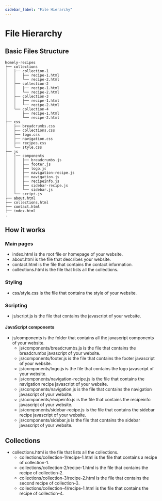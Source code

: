 ```yaml
---
sidebar_label: "File Hierarchy"
---
```


# File Hierarchy

## Basic Files Structure

```
homely-recipes
├── collections
│   ├── collection-1
│   │   ├── recipe-1.html
│   │   └── recipe-2.html
│   ├── collection-2
│   │   ├── recipe-1.html
│   │   └── recipe-2.html
│   ├── collection-3
│   │   ├── recipe-1.html
│   │   └── recipe-2.html
│   └── collection-4
│       ├── recipe-1.html
│       └── recipe-2.html
├── css
│   ├── breadcrumbs.css
│   ├── collections.css
│   ├── logo.css
│   ├── navigation.css
│   ├── recipes.css
│   └── style.css
├── js
│   |── components
│   │   ├── breadcrumbs.js
│   │   ├── footer.js
│   │   ├── logo.js
│   │   ├── navigation-recipe.js
│   │   ├── navigation.js
│   │   ├── recipeinfo.js
│   │   ├── sidebar-recipe.js
│   │   └── sidebar.js
│   └── script.js
├── about.html
├── collections.html
├── contact.html
├── index.html
.
```

## How it works

### Main pages

- index.html is the root file or homepage of your website.
- about.html is the file that describes your website.
- contact.html is the file that contains the contact information.
- collections.html is the file that lists all the collections.

### Styling

- css/style.css is the file that contains the style of your website.

### Scripting

- js/script.js is the file that contains the javascript of your website.

#### JavaScript components

- js/components is the folder that contains all the javascript components of your website.
  - js/components/breadcrumbs.js is the file that contains the breadcrumbs javascript of your website.
  - js/components/footer.js is the file that contains the footer javascript of your website.
  - js/components/logo.js is the file that contains the logo javascript of your website.
  - js/components/navigation-recipe.js is the file that contains the navigation recipe javascript of your website.
  - js/components/navigation.js is the file that contains the navigation javascript of your website.
  - js/components/recipeinfo.js is the file that contains the recipeinfo javascript of your website.
  - js/components/sidebar-recipe.js is the file that contains the sidebar recipe javascript of your website.
  - js/components/sidebar.js is the file that contains the sidebar javascript of your website.

## Collections

- collections.html is the file that lists all the collections.
  - collections/collection-1/recipe-1.html is the file that contains a recipe of collection-1.
  - collections/collection-2/recipe-1.html is the file that contains the recipe of collection-2.
  - collections/collection-3/recipe-2.html is the file that contains the second recipe of collection-3.
  - collections/collection-4/recipe-1.html is the file that contains the recipe of collection-4.
